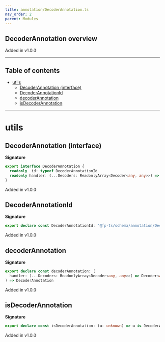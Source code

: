 ```yaml
---
title: annotation/DecoderAnnotation.ts
nav_order: 2
parent: Modules
---
```


## DecoderAnnotation overview

Added in v1.0.0

---

<h2 class="text-delta">Table of contents</h2>

- [utils](#utils)
  - [DecoderAnnotation (interface)](#decoderannotation-interface)
  - [DecoderAnnotationId](#decoderannotationid)
  - [decoderAnnotation](#decoderannotation)
  - [isDecoderAnnotation](#isdecoderannotation)

---

# utils

## DecoderAnnotation (interface)

**Signature**

```ts
export interface DecoderAnnotation {
  readonly _id: typeof DecoderAnnotationId
  readonly handler: (...Decoders: ReadonlyArray<Decoder<any, any>>) => Decoder<any, any>
}
```

Added in v1.0.0

## DecoderAnnotationId

**Signature**

```ts
export declare const DecoderAnnotationId: '@fp-ts/schema/annotation/DecoderAnnotation'
```

Added in v1.0.0

## decoderAnnotation

**Signature**

```ts
export declare const decoderAnnotation: (
  handler: (...Decoders: ReadonlyArray<Decoder<any, any>>) => Decoder<any, any>
) => DecoderAnnotation
```

Added in v1.0.0

## isDecoderAnnotation

**Signature**

```ts
export declare const isDecoderAnnotation: (u: unknown) => u is DecoderAnnotation
```

Added in v1.0.0

